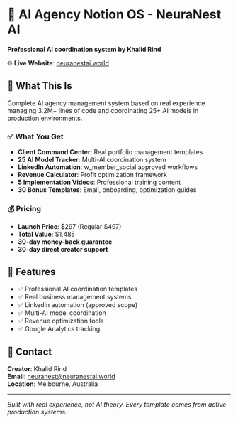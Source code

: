 # 🧠 AI Agency Notion OS - NeuraNest AI

**Professional AI coordination system by Khalid Rind**

🌐 **Live Website**: [neuranestai.world](https://neuranestai.world)

## 🎯 What This Is

Complete AI agency management system based on real experience managing 3.2M+ lines of code and coordinating 25+ AI models in production environments.

### ✅ What You Get
- **Client Command Center**: Real portfolio management templates
- **25 AI Model Tracker**: Multi-AI coordination system
- **LinkedIn Automation**: w_member_social approved workflows
- **Revenue Calculator**: Profit optimization framework
- **5 Implementation Videos**: Professional training content
- **30 Bonus Templates**: Email, onboarding, optimization guides

### 💰 Pricing
- **Launch Price**: $297 (Regular $497)
- **Total Value**: $1,485
- **30-day money-back guarantee**
- **30-day direct creator support**

## 🚀 Features

- ✅ Professional AI coordination templates
- ✅ Real business management systems
- ✅ LinkedIn automation (approved scope)
- ✅ Multi-AI model coordination
- ✅ Revenue optimization tools
- ✅ Google Analytics tracking

## 📧 Contact

**Creator**: Khalid Rind  
**Email**: neuranest@neuranestai.world  
**Location**: Melbourne, Australia  

---

*Built with real experience, not AI theory. Every template comes from active production systems.*